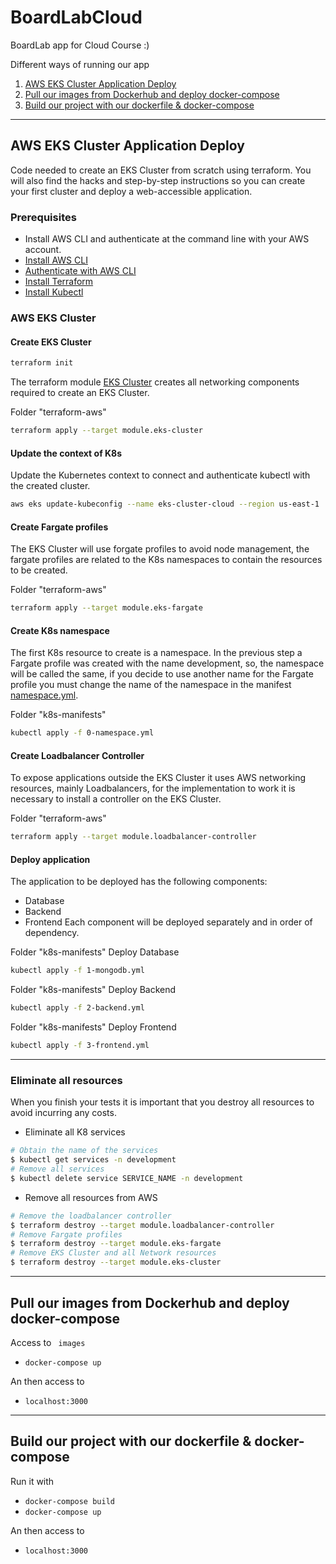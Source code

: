 # BoardLabCloud
BoardLab app for Cloud Course :)

Different ways of running our app
1. [AWS EKS Cluster Application Deploy]()
2. [Pull our images from Dockerhub and deploy docker-compose]()
3. [Build our project with our dockerfile & docker-compose]()
---
## AWS EKS Cluster Application Deploy

Code needed to create an EKS Cluster from scratch using terraform. You will also find the hacks and step-by-step instructions so you can create your first cluster and deploy a web-accessible application.

### Prerequisites

-  Install AWS CLI and authenticate at the command line with your AWS account.
  - [Install AWS CLI](https://docs.aws.amazon.com/cli/latest/userguide/getting-started-install.html)
  - [Authenticate with AWS CLI](https://docs.aws.amazon.com/es_es/cli/latest/userguide/cli-configure-quickstart.html)
- [Install Terraform](https://developer.hashicorp.com/terraform/tutorials/aws-get-started/install-cli)
- [Install Kubectl](https://kubernetes.io/es/docs/tasks/tools/included/)

### AWS EKS Cluster

#### Create EKS Cluster

```sh
terraform init
```

The terraform module [EKS Cluster](terraform-aws/aws-eks-modules/eks-cluster) creates all networking components required to create an EKS Cluster.

Folder "terraform-aws"
```sh
terraform apply --target module.eks-cluster
```

#### Update the context of K8s

Update the Kubernetes context to connect and authenticate kubectl with the created cluster.

```sh
aws eks update-kubeconfig --name eks-cluster-cloud --region us-east-1
```

#### Create Fargate profiles

The EKS Cluster will use forgate profiles to avoid node management, the fargate profiles are related to the K8s namespaces to contain the resources to be created.

Folder "terraform-aws"
```sh
terraform apply --target module.eks-fargate
```

#### Create K8s namespace

The first K8s resource to create is a namespace. In the previous step a Fargate profile was created with the name development, so, the namespace will be called the same, if you decide to use another name for the Fargate profile you must change the name of the namespace in the manifest [namespace.yml](k8s-manifests/0-namespace.yml).

Folder "k8s-manifests"
```sh
kubectl apply -f 0-namespace.yml
```

#### Create Loadbalancer Controller

To expose applications outside the EKS Cluster it uses AWS networking resources, mainly Loadbalancers, for the implementation to work it is necessary to install a controller on the EKS Cluster.

Folder "terraform-aws"
```sh
terraform apply --target module.loadbalancer-controller
```

#### Deploy application

The application to be deployed has the following components:

- Database
- Backend
- Frontend
Each component will be deployed separately and in order of dependency.

Folder "k8s-manifests"
Deploy Database
```sh
kubectl apply -f 1-mongodb.yml
```

Folder "k8s-manifests"
Deploy Backend
```sh
kubectl apply -f 2-backend.yml
```

Folder "k8s-manifests"
Deploy Frontend
```sh
kubectl apply -f 3-frontend.yml
```
---

### Eliminate all resources

When you finish your tests it is important that you destroy all resources to avoid incurring any costs.

- Eliminate all K8 services

```sh
# Obtain the name of the services
$ kubectl get services -n development
# Remove all services
$ kubectl delete service SERVICE_NAME -n development
```

- Remove all resources from AWS

````sh
# Remove the loadbalancer controller 
$ terraform destroy --target module.loadbalancer-controller
# Remove Fargate profiles
$ terraform destroy --target module.eks-fargate
# Remove EKS Cluster and all Network resources
$ terraform destroy --target module.eks-cluster
````

---
## Pull our images from Dockerhub and deploy docker-compose
Access to ``` images``` 
- ```docker-compose up```

An then access to 
- ```localhost:3000```

---
## Build our project with our dockerfile & docker-compose
Run it with 
- ```docker-compose build```
- ```docker-compose up```

An then access to 
- ```localhost:3000```
